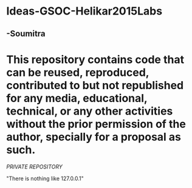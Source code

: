 # Ideas-GSOC-Helikar2015Labs
-Soumitra
 -----------------------------------------------------------------------------------
 This repository contains code that can be reused, reproduced, 
 contributed to but not republished for any media, educational,
 technical, or any other activities without the prior permission 
 of the author, specially for a proposal as such.
 ===================================================================================

*PRIVATE REPOSITORY*

"There is nothing like 127.0.0.1"